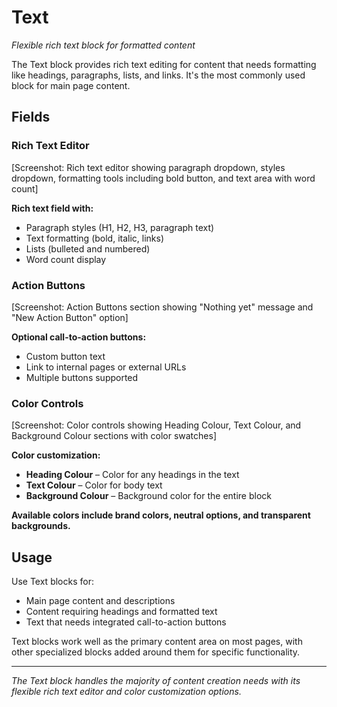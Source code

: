 # Text

*Flexible rich text block for formatted content*

The Text block provides rich text editing for content that needs formatting like headings, paragraphs, lists, and links. It's the most commonly used block for main page content.

## Fields

### Rich Text Editor

[Screenshot: Rich text editor showing paragraph dropdown, styles dropdown, formatting tools including bold button, and text area with word count]

**Rich text field with:**
- Paragraph styles (H1, H2, H3, paragraph text)
- Text formatting (bold, italic, links)
- Lists (bulleted and numbered)
- Word count display

### Action Buttons

[Screenshot: Action Buttons section showing "Nothing yet" message and "New Action Button" option]

**Optional call-to-action buttons:**
- Custom button text
- Link to internal pages or external URLs
- Multiple buttons supported

### Color Controls

[Screenshot: Color controls showing Heading Colour, Text Colour, and Background Colour sections with color swatches]

**Color customization:**
- **Heading Colour** – Color for any headings in the text
- **Text Colour** – Color for body text  
- **Background Colour** – Background color for the entire block

**Available colors include brand colors, neutral options, and transparent backgrounds.**

## Usage

Use Text blocks for:
- Main page content and descriptions
- Content requiring headings and formatted text
- Text that needs integrated call-to-action buttons

Text blocks work well as the primary content area on most pages, with other specialized blocks added around them for specific functionality.

---

*The Text block handles the majority of content creation needs with its flexible rich text editor and color customization options.*